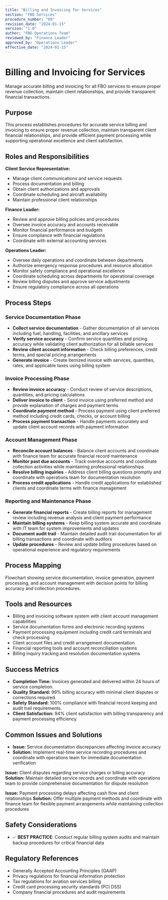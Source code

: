 ```yaml
---
title: "Billing and Invoicing for Services"
section: "FBO Services"
procedure_number: "09"
revision_date: "2024-01-15"
version: "1.0"
author: "FBO Operations Team"
reviewed_by: "Finance Leader"
approved_by: "Operations Leader"
effective_date: "2024-01-15"
---
```


# Billing and Invoicing for Services

Manage accurate billing and invoicing for all FBO services to ensure proper revenue collection, maintain client relationships, and provide transparent financial transactions.

## Purpose

This process establishes procedures for accurate service billing and invoicing to ensure proper revenue collection, maintain transparent client financial relationships, and provide efficient payment processing while supporting operational excellence and client satisfaction.

## Roles and Responsibilities

**Client Service Representative:**

- Manage client communications and service requests
- Process documentation and billing
- Obtain client authorizations and approvals
- Coordinate scheduling and aircraft availability
- Maintain professional client relationships

**Finance Leader:**

- Review and approve billing policies and procedures
- Oversee invoice accuracy and accounts receivable
- Monitor financial performance and budgets
- Ensure compliance with financial regulations
- Coordinate with external accounting services

**Operations Leader:**

- Oversee daily operations and coordinate between departments
- Authorize emergency response procedures and resource allocation
- Monitor safety compliance and operational excellence
- Coordinate scheduling across departments for operational coverage
- Review billing disputes and approve service adjustments
- Ensure regulatory compliance across all operations
## Process Steps

### Service Documentation Phase

- **Collect service documentation** - Gather documentation of all services including fuel, handling, facilities, and ancillary services
- **Verify service accuracy** - Confirm service quantities and pricing accuracy while validating client authorization for all billable services
- **Review client account information** - Check billing preferences, credit terms, and special pricing arrangements
- **Generate invoice** - Create itemized invoice with services, quantities, rates, and applicable taxes using billing system

### Invoice Processing Phase

- **Review invoice accuracy** - Conduct review of service descriptions, quantities, and pricing calculations
- **Deliver invoice to client** - Send invoice using preferred method and provide explanation of charges and payment terms
- **Coordinate payment method** - Process payment using client preferred method including credit cards, checks, or account billing
- **Process payment transaction** - Handle payments accurately and update client account records with payment information

### Account Management Phase

- **Reconcile account balances** - Balance client accounts and coordinate with finance team for accurate financial record maintenance
- **Monitor past due accounts** - Track overdue accounts and coordinate collection activities while maintaining professional relationships
- **Resolve billing inquiries** - Address client billing questions promptly and coordinate with operations team for documentation resolution
- **Process credit applications** - Handle credit applications for established clients and coordinate terms with finance management

### Reporting and Maintenance Phase

- **Generate financial reports** - Create billing reports for management review including revenue analysis and client payment performance
- **Maintain billing systems** - Keep billing system accurate and coordinate with IT team for system improvements and updates
- **Document audit trail** - Maintain detailed audit trail documentation for all billing transactions and coordinate with auditors
- **Update procedures** - Review and update billing procedures based on operational experience and regulatory requirements

## Process Mapping

Flowchart showing service documentation, invoice generation, payment processing, and account management with decision points for billing accuracy and collection procedures.

## Tools and Resources

- Billing and invoicing software system with client account management capabilities
- Service documentation forms and electronic recording systems
- Payment processing equipment including credit card terminals and check processing
- Client account files and credit arrangement documentation
- Financial reporting tools and account reconciliation systems
- Billing inquiry tracking and resolution documentation systems

## Success Metrics

- **Completion Time:** Invoices generated and delivered within 24 hours of service completion.
- **Quality Standard:** 99% billing accuracy with minimal client disputes or corrections required.
- **Safety Standard:** 100% compliance with financial record keeping and audit trail requirements.
- **Client Satisfaction:** 94% client satisfaction with billing transparency and payment processing efficiency.


## Common Issues and Solutions

- **Issue:** Service documentation discrepancies affecting invoice accuracy
- **Solution:** Implement real-time service recording procedures and coordinate with operations team for immediate documentation verification






**Issue:** Client disputes regarding service charges or billing accuracy
**Solution:** Maintain detailed service records and coordinate with operations team to provide comprehensive documentation for dispute resolution

**Issue:** Payment processing delays affecting cash flow and client relationships
**Solution:** Offer multiple payment methods and coordinate with finance team for flexible payment arrangements while maintaining collection procedures

## Safety Considerations

- ✅ **BEST PRACTICE**: Conduct regular billing system audits and maintain backup procedures for critical financial data



## Regulatory References

- Generally Accepted Accounting Principles (GAAP)
- Privacy regulations for financial information protection
- Tax regulations for aviation services billing
- Credit card processing security standards (PCI DSS)
- Company financial procedures and audit requirements
